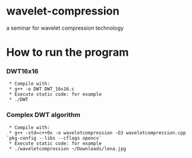 # wavelet-compression
a seminar for wavelet compression technology


# How to run the program

### DWT16x16
```
 * Compile with:
 * g++ -o DWT DWT_16x16.c 
 * Execute static code: for example
 * ./DWT
```

### Complex DWT algorithm
```
 * Compile with:
 * g++ -std=c++0x -o waveletcompression -O3 waveletcompression.cpp `pkg-config --libs --cflags opencv`
 * Execute static code: for example
 * ./waveletcompression ~/Downloads/lena.jpg
```
